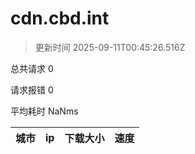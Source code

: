 
  # cdn.cbd.int

  > 更新时间 2025-09-11T00:45:26.516Z
  
  总共请求 0

  请求报错 0

  平均耗时 NaNms

|城市|ip|下载大小|速度|
|-----|----------|---|---|

  